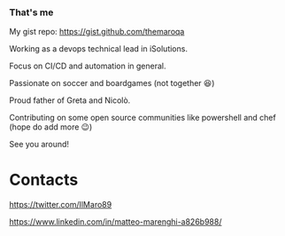 ### That's me

My gist repo: https://gist.github.com/themaroqa

Working as a devops technical lead in iSolutions.

Focus on CI/CD and automation in general.

Passionate on soccer and boardgames (not together 😆)

Proud father of Greta and Nicolò.

Contributing on some open source communities like powershell and chef (hope do add more 😉)

See you around!


# Contacts
https://twitter.com/IlMaro89

https://www.linkedin.com/in/matteo-marenghi-a826b988/
